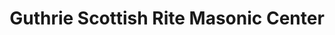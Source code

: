 ---
layout: repo
title: "Guthrie Scottish Rite Masonic Center"
id: 24838
permalink: repos/24838/
---